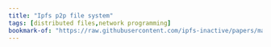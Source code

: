 ```yaml
---
title: "Ipfs p2p file system"
tags: [distributed files,network programming]
bookmark-of: "https://raw.githubusercontent.com/ipfs-inactive/papers/master/ipfs-cap2pfs/ipfs-p2p-file-system.pdf"
---
```

